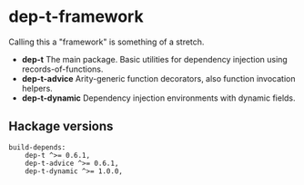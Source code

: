 # dep-t-framework

Calling this a "framework" is something of a stretch. 

- **dep-t** The main package. Basic utilities for dependency injection using records-of-functions.
- **dep-t-advice** Arity-generic function decorators, also function invocation helpers.
- **dep-t-dynamic** Dependency injection environments with dynamic fields. 

## Hackage versions

    build-depends:
        dep-t ^>= 0.6.1,
        dep-t-advice ^>= 0.6.1,
        dep-t-dynamic ^>= 1.0.0,
